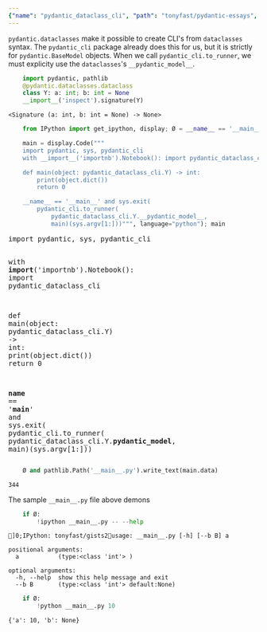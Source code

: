 ```yaml
---
{"name": "pydantic_dataclass_cli", "path": "tonyfast/pydantic-essays", "modified_date": "December 12, 2019"}
---
```

`pydantic.dataclasses` make it possible to create CLI's from `dataclasses` syntax.  The `pydantic_cli` package already does this for us, but it is strictly for `pydantic.BaseModel` objects.  When we call `pydantic_cli.to_runner`, we must explicity use the `dataclasses`'s `__pydantic_model__`.


```python
    import pydantic, pathlib
    @pydantic.dataclasses.dataclass
    class Y: a: int; b: int = None
    __import__('inspect').signature(Y)
```




    <Signature (a: int, b: int = None) -> None>




```python
    from IPython import get_ipython, display; Ø = __name__ == '__main__'
```


```python
    main = display.Code("""
    import pydantic, sys, pydantic_cli
    with __import__('importnb').Notebook(): import pydantic_dataclass_cli

    def main(object: pydantic_dataclass_cli.Y) -> int:
        print(object.dict())
        return 0

    __name__ == '__main__' and sys.exit(
        pydantic_cli.to_runner(
            pydantic_dataclass_cli.Y.__pydantic_model__, 
            main)(sys.argv[1:]))""", language="python"); main
```




<style>.output_html .hll { background-color: #ffffcc }
.output_html  { background: #f8f8f8; }
.output_html .c { color: #408080; font-style: italic } /* Comment */
.output_html .err { border: 1px solid #FF0000 } /* Error */
.output_html .k { color: #008000; font-weight: bold } /* Keyword */
.output_html .o { color: #666666 } /* Operator */
.output_html .ch { color: #408080; font-style: italic } /* Comment.Hashbang */
.output_html .cm { color: #408080; font-style: italic } /* Comment.Multiline */
.output_html .cp { color: #BC7A00 } /* Comment.Preproc */
.output_html .cpf { color: #408080; font-style: italic } /* Comment.PreprocFile */
.output_html .c1 { color: #408080; font-style: italic } /* Comment.Single */
.output_html .cs { color: #408080; font-style: italic } /* Comment.Special */
.output_html .gd { color: #A00000 } /* Generic.Deleted */
.output_html .ge { font-style: italic } /* Generic.Emph */
.output_html .gr { color: #FF0000 } /* Generic.Error */
.output_html .gh { color: #000080; font-weight: bold } /* Generic.Heading */
.output_html .gi { color: #00A000 } /* Generic.Inserted */
.output_html .go { color: #888888 } /* Generic.Output */
.output_html .gp { color: #000080; font-weight: bold } /* Generic.Prompt */
.output_html .gs { font-weight: bold } /* Generic.Strong */
.output_html .gu { color: #800080; font-weight: bold } /* Generic.Subheading */
.output_html .gt { color: #0044DD } /* Generic.Traceback */
.output_html .kc { color: #008000; font-weight: bold } /* Keyword.Constant */
.output_html .kd { color: #008000; font-weight: bold } /* Keyword.Declaration */
.output_html .kn { color: #008000; font-weight: bold } /* Keyword.Namespace */
.output_html .kp { color: #008000 } /* Keyword.Pseudo */
.output_html .kr { color: #008000; font-weight: bold } /* Keyword.Reserved */
.output_html .kt { color: #B00040 } /* Keyword.Type */
.output_html .m { color: #666666 } /* Literal.Number */
.output_html .s { color: #BA2121 } /* Literal.String */
.output_html .na { color: #7D9029 } /* Name.Attribute */
.output_html .nb { color: #008000 } /* Name.Builtin */
.output_html .nc { color: #0000FF; font-weight: bold } /* Name.Class */
.output_html .no { color: #880000 } /* Name.Constant */
.output_html .nd { color: #AA22FF } /* Name.Decorator */
.output_html .ni { color: #999999; font-weight: bold } /* Name.Entity */
.output_html .ne { color: #D2413A; font-weight: bold } /* Name.Exception */
.output_html .nf { color: #0000FF } /* Name.Function */
.output_html .nl { color: #A0A000 } /* Name.Label */
.output_html .nn { color: #0000FF; font-weight: bold } /* Name.Namespace */
.output_html .nt { color: #008000; font-weight: bold } /* Name.Tag */
.output_html .nv { color: #19177C } /* Name.Variable */
.output_html .ow { color: #AA22FF; font-weight: bold } /* Operator.Word */
.output_html .w { color: #bbbbbb } /* Text.Whitespace */
.output_html .mb { color: #666666 } /* Literal.Number.Bin */
.output_html .mf { color: #666666 } /* Literal.Number.Float */
.output_html .mh { color: #666666 } /* Literal.Number.Hex */
.output_html .mi { color: #666666 } /* Literal.Number.Integer */
.output_html .mo { color: #666666 } /* Literal.Number.Oct */
.output_html .sa { color: #BA2121 } /* Literal.String.Affix */
.output_html .sb { color: #BA2121 } /* Literal.String.Backtick */
.output_html .sc { color: #BA2121 } /* Literal.String.Char */
.output_html .dl { color: #BA2121 } /* Literal.String.Delimiter */
.output_html .sd { color: #BA2121; font-style: italic } /* Literal.String.Doc */
.output_html .s2 { color: #BA2121 } /* Literal.String.Double */
.output_html .se { color: #BB6622; font-weight: bold } /* Literal.String.Escape */
.output_html .sh { color: #BA2121 } /* Literal.String.Heredoc */
.output_html .si { color: #BB6688; font-weight: bold } /* Literal.String.Interpol */
.output_html .sx { color: #008000 } /* Literal.String.Other */
.output_html .sr { color: #BB6688 } /* Literal.String.Regex */
.output_html .s1 { color: #BA2121 } /* Literal.String.Single */
.output_html .ss { color: #19177C } /* Literal.String.Symbol */
.output_html .bp { color: #008000 } /* Name.Builtin.Pseudo */
.output_html .fm { color: #0000FF } /* Name.Function.Magic */
.output_html .vc { color: #19177C } /* Name.Variable.Class */
.output_html .vg { color: #19177C } /* Name.Variable.Global */
.output_html .vi { color: #19177C } /* Name.Variable.Instance */
.output_html .vm { color: #19177C } /* Name.Variable.Magic */
.output_html .il { color: #666666 } /* Literal.Number.Integer.Long */</style><div class="highlight"><pre><span></span><span class="kn">import</span> <span class="nn">pydantic</span><span class="o">,</span> <span class="nn">sys</span><span class="o">,</span> <span class="nn">pydantic_cli</span>
<span class="k">with</span> <span class="nb">__import__</span><span class="p">(</span><span class="s1">&#39;importnb&#39;</span><span class="p">)</span><span class="o">.</span><span class="n">Notebook</span><span class="p">():</span> <span class="kn">import</span> <span class="nn">pydantic_dataclass_cli</span>

<span class="k">def</span> <span class="nf">main</span><span class="p">(</span><span class="nb">object</span><span class="p">:</span> <span class="n">pydantic_dataclass_cli</span><span class="o">.</span><span class="n">Y</span><span class="p">)</span> <span class="o">-&gt;</span> <span class="nb">int</span><span class="p">:</span>
    <span class="k">print</span><span class="p">(</span><span class="nb">object</span><span class="o">.</span><span class="n">dict</span><span class="p">())</span>
    <span class="k">return</span> <span class="mi">0</span>

<span class="vm">__name__</span> <span class="o">==</span> <span class="s1">&#39;__main__&#39;</span> <span class="ow">and</span> <span class="n">sys</span><span class="o">.</span><span class="n">exit</span><span class="p">(</span>
    <span class="n">pydantic_cli</span><span class="o">.</span><span class="n">to_runner</span><span class="p">(</span>
        <span class="n">pydantic_dataclass_cli</span><span class="o">.</span><span class="n">Y</span><span class="o">.</span><span class="n">__pydantic_model__</span><span class="p">,</span> 
        <span class="n">main</span><span class="p">)(</span><span class="n">sys</span><span class="o">.</span><span class="n">argv</span><span class="p">[</span><span class="mi">1</span><span class="p">:]))</span>
</pre></div>





```python
    Ø and pathlib.Path('__main__.py').write_text(main.data)
```




    344



The sample `__main__.py` file above demons


```python
    if Ø: 
        !ipython __main__.py -- --help
```

    ]0;IPython: tonyfast/gists2usage: __main__.py [-h] [--b B] a
    
    positional arguments:
      a           (type:<class 'int'> )
    
    optional arguments:
      -h, --help  show this help message and exit
      --b B       (type:<class 'int'> default:None)



```python
    if Ø:
        !python __main__.py 10
```

    {'a': 10, 'b': None}

